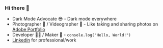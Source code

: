 ### Hi there 👋
- Dark Mode Advocate 😎 - Dark mode everywhere
- Photographer 📸 / Videographer 🎥 - Like taking and sharing photos on [Adobe Portfolio](https://alanko.myportfolio.com/)
- Developer 🧑‍💻 / Maker 🧰 - `console.log("Hello, World!")`
- [Linkedin](https://www.linkedin.com/in/kofuklun/) for professional/work
